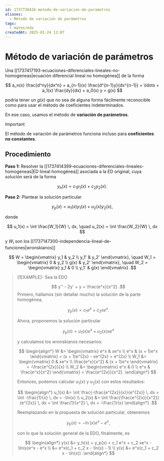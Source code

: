 ```yaml
---
id: 1737738426-metodo-de-variacion-de-parametros
aliases:
  - Método de variación de parámetros
tags:
  - mates/edo
createdAt: 2025-01-24 12:07
---
```


# Método de variación de parámetros

Una [[1737417193-ecuaciones-diferenciales-lineales-no-homogeneas|ecuación diferencial lineal no homogénea]] de la forma

$$
a_n(x) \frac{d^ny}{dx^n} + a_{n-1}(x) \frac{d^{n-1}y}{dx^{n-1}} + \ldots + a_1(x) \frac{dy}{dx} + a_0(x) y = g(x)
$$

podría tener un $g(x)$ que no sea de alguna forma fácilmente reconocible como para usar el método de coeficientes indeterminados.

En ese caso, usamos el método de **variación de parámetros**.

> [!IMPORTANT]
> El método de variación de parámetros funciona incluso para **coeficientes no constantes**.

## Procedimiento

**Paso 1:** Resolver la [[1737414399-ecuaciones-diferenciales-lineales-homogeneas|ED lineal homogénea]] asociada a la ED original, cuya solución será de la forma

$$
y_h(x) = c_1 y_1(x) + c_2 y_2(x)
.$$

**Paso 2:** Plantear la solución particular

$$
y_p(x) = u_1(x) y_1(x) + u_2(x) y_2(x)
,$$

donde

$$
u_1(x) = \int \frac{W_1}{W} \, dx, \quad u_2(x) = \int \frac{W_2}{W} \, dx
$$

y $W_i$ son los [[1737147300-independencia-lineal-de-funciones|wronskianos]]

$$
W = \begin{vmatrix}
  y_1 & y_2 \\
  y_1' & y_2'
\end{vmatrix}, \quad
W_1 = \begin{vmatrix}
  0 & y_2 \\
  g(x) & y_2'
\end{vmatrix}, \quad
W_2 = \begin{vmatrix}
  y_1 & 0 \\
  y_1' & g(x)
\end{vmatrix}
.$$

> [!EXAMPLE]-
> Sea la EDO
>
> $$
> y'' - 2y' + y = \frac{e^x}{x^2}
> .$$
  > Primero, hallamos (sin detallar mucho) la solución de la parte homogénea,
>
> $$
> y_p(x) = c_1 e^x + c_2 xe^x
> .$$
>
> Ahora, proponemos la solución particular
>
> $$
> y_p(x) = u_1(x) e^x + u_2(x) xe^x 
> $$
>
> y calculamos los wronskianos necesarios:
>
> $$
> \begin{align*}
> W &= \begin{vmatrix}
> e^x & xe^x \\
> e^x & (x + 1)e^x
> \end{vmatrix} = (x + 1)e^{2x} - xe^{2x} = e^{2x} \\
> W_1 &= \begin{vmatrix}
> 0 & xe^x \\
> \frac{e^x}{x^2} & (x + 1)e^x
> \end{vmatrix} = -\frac{e^{2x}}{x} \\
> W_2 &= \begin{vmatrix}
> e^x & 0 \\
> e^x & \frac{e^x}{x^2}
> \end{vmatrix} = \frac{e^{2x}}{x^2}
> .\end{align*}
> $$
>
> Entonces, podemos calcular $u_1(x)$ y $u_2(x)$ con estos resultados:
>
> $$
> \begin{align*}
> u_1(x) &= \int \frac{-\frac{e^{2x}}{x}}{e^{2x}} \, dx = \int -\frac{1}{x} \, dx = -\ln(x) \\
> u_2(x) &= \int \frac{\frac{e^{2x}}{x^2}}{e^{2x}} \, dx = \int \frac{1}{x^2} \, dx = -\frac{1}{x}
> \end{align*}
> .$$
>
> Reemplazando en la propuesta de solución particular, obtenemos
>
> $$
> y_p(x) = -\ln(x) e^x - e^x
> ,$$
>
> con lo que la solución general de la EDO, finalmente, es
>
> $$
> \begin{align*}
> y(x) &= y_h(x) + y_p(x) = c_1 e^x + c_2 xe^x - \ln(x)e^x - e^x \\
>      &= e^x(c_1 + c_2 x - \ln(x) - 1) \\
> y(x) &= e^x(c_1 + c_2 x - \ln(x)) 
> .\end{align*}
> $$
